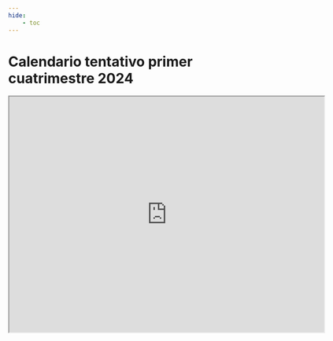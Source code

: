 ```yaml
---
hide:
    - toc
---
```

# Calendario tentativo primer cuatrimestre 2024

<iframe src="https://drive.google.com/file/d/1Z4R6UMq0lL4bg-q5SJriCEqkJIlRg3aQ/preview" width="640" height="480" allow="autoplay"></iframe>
